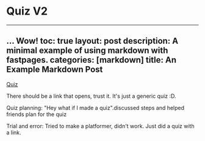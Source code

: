 # Quiz V2

--- 
... Wow!
toc: true
layout: post
description: A minimal example of using markdown with fastpages.
categories: [markdown]
title: An Example Markdown Post
---

[Quiz](https://studio.code.org/projects/applab/eIj8jxm4XUtA7a35I2-swFWWNXZyzWoi90RlheW9Jmo) 

There should be a link that opens, trust it. It's just a generic quiz :D. 


Quiz planning: "Hey what if I made a quiz".discussed steps and helped friends plan for the quiz 

Trial and error: Tried to make a platformer, didn't work. Just did a quiz with a link. 
